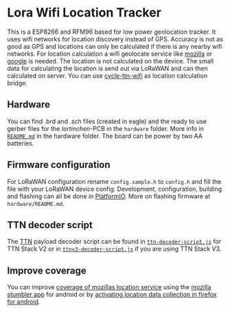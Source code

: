 # Lora Wifi Location Tracker

This is a ESP8266 and RFM96 based for low power geolocation tracker. It uses wifi networks for location discovery instead of GPS. Accuracy is not as good as GPS and locations can only be calculated if there is any nearby wifi networks. For location calculation a wifi geolocate service like [mozilla](https://location.services.mozilla.com/) or [google](https://developers.google.com/maps/documentation/geolocation/intro) is needed.
The location is not calculated on the device. The small data for calculating the location is send out via LoRaWAN and can then calculated on server. You can use [cycle-ttn-wifi](https://github.com/stadtulm/cykel-ttn-wifi) as location calculation bridge.

## Hardware

You can find .brd and .sch files (created in eagle) and the ready to use gerber files for the *lortinchen*-PCB in the `hardware` folder. More info in [`README.md`](./hardware/README.md) in the hardware folder.
The board can be power by two AA batteries.

## Firmware configuration

For LoRaWAN configuration rename `config.sample.h` to `config.h` and fill the file with your LoRaWAN device config. Development, configuration, building and flashing can all be done in [PlatformIO](https://platformio.org/). More on flashing firmware at `hardware/README.md`.

## TTN decoder script

The [TTN](https://www.thethingsnetwork.org/) payload decoder script can be found in [`ttn-decoder-script.js`](./ttn-decoder-script.js) for TTN Stack V2 or in [`ttnv3-decoder-script.js`](./ttnv3-decoder-script.js) if you are using TTN Stack V3.

## Improve coverage

You can improve [coverage of mozillas location service](https://location.services.mozilla.com/map) using the [mozilla stumbler app](https://play.google.com/store/apps/details?id=org.mozilla.mozstumbler) for android or by [activating location data collection in firefox for android](https://support.mozilla.org/en-US/kb/improve-mozilla-location-services-turning-location).
